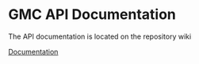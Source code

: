 # GMC API Documentation
The API documentation is located on the repository wiki

[Documentation](https://github.com/kodas-solutions/gmc-api-doc/wiki)
